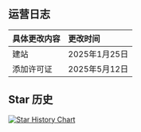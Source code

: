 ## 运营日志
|具体更改内容|更改时间|
|:-|:-|
|建站|2025年1月25日|
|添加许可证|2025年5月12日|
## Star 历史
[![Star History Chart](https://api.star-history.com/svg?repos=Zmh20121211/21306.top&type=Date)](https://www.star-history.com/#Zmh20121211/21306.top&Date)
